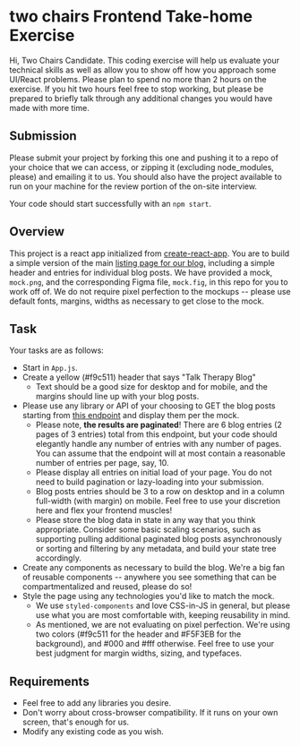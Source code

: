 # two chairs Frontend Take-home Exercise

Hi, Two Chairs Candidate. This coding exercise will help us evaluate your technical skills as well as allow you to show off how you approach some UI/React problems. Please plan to spend no more than 2 hours on the exercise. If you hit two hours feel free to stop working, but please be prepared to briefly talk through any additional changes you would have made with more time.

## Submission

Please submit your project by forking this one and pushing it to a repo of your choice that we can access, or zipping it (excluding node_modules, please) and emailing it to us. You should also have the project available to run on your machine for the review portion of the on-site interview.

Your code should start successfully with an `npm start`.

## Overview

This project is a react app initialized from [create-react-app](https://reactjs.org/docs/create-a-new-react-app.html). You are to build a simple version of the main [listing page for our blog](https://twochairs.com/blog/), including a simple header and entries for individual blog posts. We have provided a mock, `mock.png`, and the corresponding Figma file, `mock.fig`, in this repo for you to work off of. We do not require pixel perfection to the mockups -- please use default fonts, margins, widths as necessary to get close to the mock.

## Task
Your tasks are as follows:

- Start in `App.js`.
- Create a yellow (#f9c511) header that says "Talk Therapy Blog"
    - Text should be a good size for desktop and for mobile, and the margins should line up with your blog posts.
- Please use any library or API of your choosing to GET the blog posts starting from [this endpoint](https://storage.googleapis.com/twochairs-interview-materials/interview-exercise/blog-data-1.json) and display them per the mock. 
    - Please note, **the results are paginated**! There are 6 blog entries (2 pages of 3 entries) total from this endpoint, but your code should elegantly handle any number of entries with any number of pages. You can assume that the endpoint will at most contain a reasonable number of entries per page, say, 10.
    - Please display all entries on initial load of your page. You do not need to build pagination or lazy-loading into your submission.
    - Blog posts entries should be 3 to a row on desktop and in a column full-width (with margin) on mobile. Feel free to use your discretion here and flex your frontend muscles!
    - Please store the blog data in state in any way that you think appropriate. Consider some basic scaling scenarios, such as supporting pulling additional paginated blog posts asynchronously or sorting and filtering by any metadata, and build your state tree accordingly.
- Create any components as necessary to build the blog. We're a big fan of reusable components -- anywhere you see something that can be compartmentalized and reused, please do so!
- Style the page using any technologies you'd like to match the mock.
    - We use `styled-components` and love CSS-in-JS in general, but please use what you are most comfortable with, keeping reusability in mind.
    - As mentioned, we are not evaluating on pixel perfection. We're using two colors (#f9c511 for the header and  #F5F3EB for the background), and #000 and #fff otherwise. Feel free to use your best judgment for margin widths, sizing, and typefaces. 


## Requirements
- Feel free to add any libraries you desire.
- Don't worry about cross-browser compatibility. If it runs on your own screen, that's enough for us.
- Modify any existing code as you wish.    